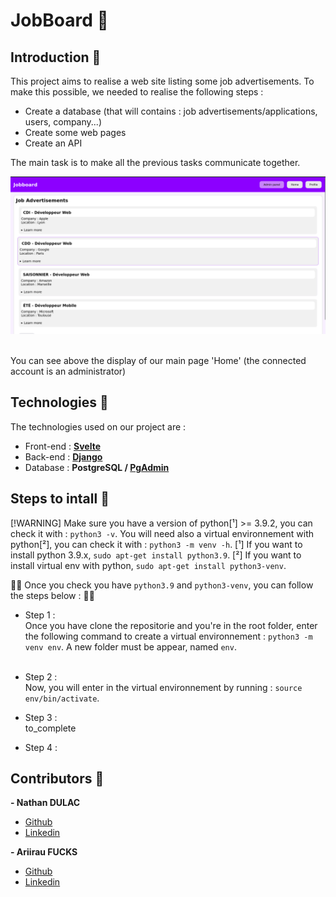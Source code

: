 # JobBoard 💼

## Introduction 📖
This project aims to realise a web site listing some job advertisements.
To make this possible, we needed to realise the following steps :
- Create a database (that will contains : job advertisements/applications, users, company...)
- Create some web pages
- Create an API 

The main task is to make all the previous tasks communicate together.

![Screenshot of our Home on Joboard](screenshot_home_jobboard.png)

<br>You can see above the display of our main page 'Home' (the connected account is an administrator) <br>

## Technologies 💯

The technologies used on our project are :
- Front-end : **[Svelte](https://svelte.dev/)**
- Back-end : **[Django](https://www.django-rest-framework.org/)**
- Database : **PostgreSQL / [PgAdmin](https://www.pgadmin.org/)**

## Steps to intall 📝
[!WARNING]
Make sure you have a version of python[¹] >= 3.9.2, you can check it with : `python3 -v`.
You will need also a virtual environnement with python[²], you can check it with : `python3 -m venv -h`.
[¹] If you want to install python 3.9.x, `sudo apt-get install python3.9`.
[²] If you want to install virtual env with python, `sudo apt-get install python3-venv`.

👍🏼 Once you check you have `python3.9` and `python3-venv`, you can follow the steps below : 👍🏼

- Step 1 :<br>
Once you have clone the repositorie and you're in the root folder, enter the following command to create a virtual environnement : `python3 -m venv env`.
A new folder must be appear, named `env`. <br><br>

- Step 2 :<br>
Now, you will enter in the virtual environnement by running : `source env/bin/activate`.
- Step 3 : <br>
to_complete
- Step 4 : <br>
## Contributors 💪 
**- Nathan DULAC** <br>
- [Github](https://github.com/Torahime3)
- [Linkedin](https://www.linkedin.com/in/nathan-dulac-2aa654257/)<br>

**- Ariirau FUCKS** <br>
- [Github](https://github.com/AriirauF)
- [Linkedin](https://www.linkedin.com/in/ariirau-fucks-9234a226b/) 
